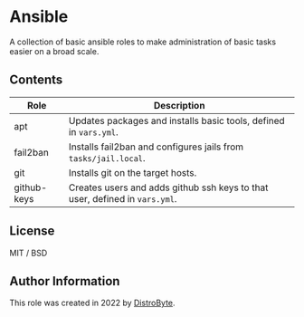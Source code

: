 # Ansible

A collection of basic ansible roles to make administration of basic tasks easier on a broad scale.

## Contents

| Role | Description |
| ---- | ----------- |
| apt | Updates packages and installs basic tools, defined in `vars.yml`. |
| fail2ban | Installs fail2ban and configures jails from `tasks/jail.local`. |
| git | Installs git on the target hosts. |
| github-keys | Creates users and adds github ssh keys to that user, defined in `vars.yml`. |

## License

MIT / BSD

## Author Information

This role was created in 2022 by [DistroByte](https://github.com/DistroByte).
